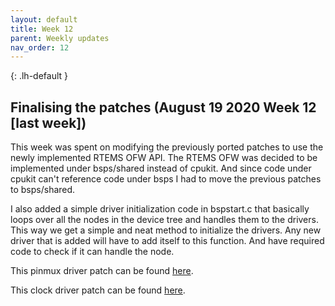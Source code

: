 ```yaml
---
layout: default
title: Week 12
parent: Weekly updates
nav_order: 12
---
```


{: .lh-default }
## Finalising the patches (August 19 2020 Week 12 [last week])

This week was spent on modifying the previously ported patches to use the newly
implemented RTEMS OFW API. The RTEMS OFW was decided to be implemented under
bsps/shared instead of cpukit. And since code under cpukit can't reference
code under bsps I had to move the previous patches to bsps/shared.

I also added a simple driver initialization code in bspstart.c that basically
loops over all the nodes in the device tree and handles them to the drivers.
This way we get a simple and neat method to initialize the drivers. Any new
driver that is added will have to add itself to this function. And have
required code to check if it can handle the node.

This pinmux driver patch can be found [here](https://github.com/gs-niteesh/rtems/commits/beagle-rtems6-pinmux-18-aug).

This clock driver patch can be found [here](https://github.com/gs-niteesh/rtems/commits/beagle-rtems6-clock-driver-19-aug).